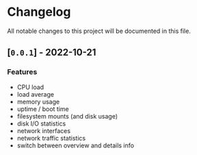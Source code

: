 # Changelog

All notable changes to this project will be documented in this file.

## [`0.0.1`] - 2022-10-21

### Features

- CPU load
- load average
- memory usage
- uptime / boot time
- filesystem mounts (and disk usage)
- disk I/O statistics
- network interfaces
- network traffic statistics
- switch between overview and details info
